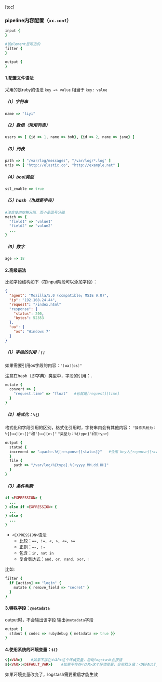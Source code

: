 [toc]

### pipeline内容配置（`xx.conf`）

```ruby
input {
}

#该element是可选的
filter {
}

output {
}
```

#### 1.配置文件语法
采用的是ruby的语法
`key => value` 相当于 `key: value`

##### （1）字符串
```ruby
name => "liyi"
```
##### （2）数组（常用列表）
```ruby
users => [ {id => 1, name => bob}, {id => 2, name => jane} ]
```

##### （3）列表
```ruby
path => [ "/var/log/messages", "/var/log/*.log" ]
uris => [ "http://elastic.co", "http://example.net" ]
```

##### （4）bool类型
```ruby
ssl_enable => true
```

##### （5）hash（也就是字典）
```ruby
#注意使用空格分隔，而不是逗号分隔
match => {
  "field1" => "value1"
  "field2" => "value2"
  ...
}
```

##### （6）数字
```ruby
age => 18
```

#### 2.高级语法
比如字段结构如下（在input阶段可以添加字段）：
```json
{
  "agent": "Mozilla/5.0 (compatible; MSIE 9.0)",
  "ip": "192.168.24.44",
  "request": "/index.html"
  "response": {
    "status": 200,
    "bytes": 52353
  },
  "ua": {
    "os": "Windows 7"
  }
}
```
##### （1）字段的引用：`[]`

如果需要引用os字段的内容：`"[ua][os]"`

注意在hash（即字典）类型中，字段的引用：`.`
```ruby
mutate {
  convert => {
    "request.time" => "float"   #也就是[request][time]
  }
}
```

##### （2）格式化：`%{}`
格式化和字段引用的区别，格式化引用时，字符串内会有其他内容：
`"操作系统为：%{[ua][os]}"`和`"[ua][os]"`
`"类型为：%{type}"`和`[type]`
```ruby
output {
  statsd {
  increment => "apache.%{[response][status]}"   #会用 key为[reponse][status]的值 的值，填充 %{...}
  }
  file {
    path => "/var/log/%{type}.%{+yyyy.MM.dd.HH}"
  }
}
```

##### （3）条件判断
```ruby
if <EXPRESSION> {
  ...
} else if <EXPRESSION> {
  ...
} else {
  ...
}
```

* `<EXPRESSION>`语法
  * 比较：`==, !=, <, >, <=, >=`
  * 正则：`=~, !~`
  * 包含：`in, not in`
  * 复合表达式：`and, or, nand, xor, !`

比如:
```ruby
filter {
  if [action] == "login" {
    mutate { remove_field => "secret" }
  }
}
```

#### 3.特殊字段：`@metadata`
output时，不会输出该字段
输出`@metadata`字段
```ruby
output {
  stdout { codec => rubydebug { metadata => true }}
}
```

#### 4.使用系统的环境变量：`${}`
```ruby
${<VAR>}    #如果不存在<VAR>这个环境变量，启动logstash会报错
${<VAR>:<DEFAULT_VAR>}    #如果不存在<VAR>这个环境变量，会用默认值：<DEFAULT_VAR>
```
如果环境变量改变了，logstash需要重启才能生效
